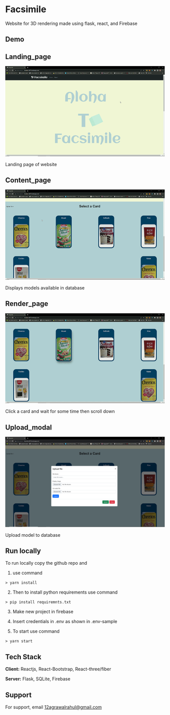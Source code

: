 

# Facsimile

 Website for 3D rendering made using flask, react, and Firebase


## Demo
## Landing_page
![](https://github.com/Rl0007/Facsimile/blob/master/media/landing_page.gif)

Landing page of website

## Content_page

![](https://github.com/Rl0007/Facsimile/blob/master/media/content_page.gif)

Displays models available in database

## Render_page

![](https://github.com/Rl0007/Facsimile/blob/master/media/gltf_page.gif)

Click a card and wait for some time then scroll down 

## Upload_modal

![](https://github.com/Rl0007/Facsimile/blob/master/media/upload_modal.png)

Upload model to database

## Run locally

To run locally copy the github repo and 

1. use command 
```
> yarn install
```


2. Then to install python requirements use command

```
> pip install requiremnts.txt
```
3. Make new project in firebase

4. Insert credentials in .env as shown in .env-sample

5. To start use command

```
> yarn start
```



## Tech Stack

**Client:** Reactjs, React-Bootstrap, React-three/fiber

**Server:** Flask, SQLite, Firebase


## Support

For support, email 12agrawalrahul@gmail.com



